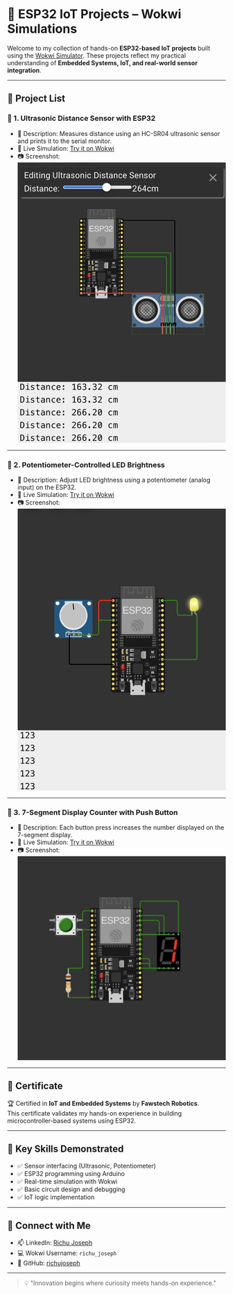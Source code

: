 # 🚀 ESP32 IoT Projects – Wokwi Simulations

Welcome to my collection of hands-on **ESP32-based IoT projects** built using the [Wokwi Simulator](https://wokwi.com). These projects reflect my practical understanding of **Embedded Systems, IoT, and real-world sensor integration**.

---

## 📁 Project List

### 🔹 1. Ultrasonic Distance Sensor with ESP32
- 📌 Description: Measures distance using an HC-SR04 ultrasonic sensor and prints it to the serial monitor.
- 🔗 Live Simulation: [Try it on Wokwi](https://wokwi.com/projects/434386899309884417)
- 📷 Screenshot:  
  ![Ultrasonic Sensor](https://github.com/richujoseph/Wokwi_projects/blob/main/.images/IMG_5993.jpeg)

---

### 🔹 2. Potentiometer-Controlled LED Brightness
- 📌 Description: Adjust LED brightness using a potentiometer (analog input) on the ESP32.
- 🔗 Live Simulation: [Try it on Wokwi](https://wokwi.com/projects/434385616210287617)
- 📷 Screenshot:  
  ![Potentiometer Project](https://github.com/richujoseph/Wokwi_projects/blob/de88e2ad8a56b0a4c871a43746daec018c953601/.images/IMG_5994.jpeg)

---

### 🔹 3. 7-Segment Display Counter with Push Button
- 📌 Description: Each button press increases the number displayed on the 7-segment display.
- 🔗 Live Simulation: [Try it on Wokwi](https://wokwi.com/projects/434382074769255425)
- 📷 Screenshot:  
  ![7-Segment Display](https://github.com/richujoseph/Wokwi_projects/blob/a5ded5ca27127a12efe495aae4dfa3add85c3de1/.images/IMG_5995.jpeg )

---

## 📜 Certificate

🏆 Certified in **IoT and Embedded Systems** by **Fawstech Robotics**.  
This certificate validates my hands-on experience in building microcontroller-based systems using ESP32.

---

## 🧠 Key Skills Demonstrated
- ✅ Sensor interfacing (Ultrasonic, Potentiometer)
- ✅ ESP32 programming using Arduino
- ✅ Real-time simulation with Wokwi
- ✅ Basic circuit design and debugging
- ✅ IoT logic implementation

---

## 🔗 Connect with Me
- 📫 LinkedIn: [Richu Joseph](https://www.linkedin.com/in/richujoseph)
- 💻 Wokwi Username: `richu_joseph`
- 📂 GitHub: [richujoseph](https://github.com/your-github-username)

---

> 💡 "Innovation begins where curiosity meets hands-on experience."

